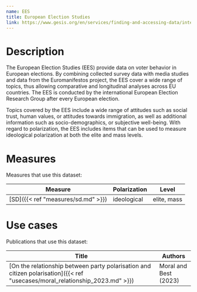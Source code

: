 ```yaml
---
name: EES
title: European Election Studies
link: https://www.gesis.org/en/services/finding-and-accessing-data/international-survey-programs/european-election-studies
---
```

# Description

The European Election Studies (EES) provide data on voter behavior in European elections. By combining collected survey data with media studies and data from the Euromanifestos project, the EES cover a wide range of topics, thus allowing comparative and longitudinal analyses across EU countries. The EES is conducted by the international European Election Research Group after every European election.

Topics covered by the EES include a wide range of attitudes such as social trust, human values, or attitudes towards immigration, as well as additional information such as socio-demographics, or subjective well-being. With regard to polarization, the EES includes items that can be used to measure ideological polarization at both the elite and mass levels.

# Measures
Measures that use this dataset:

| Measure                | Polarization | Level       |
| ---------------------- | ------------ | ----------- |
| [SD]({{< ref "measures/sd.md" >}}) | ideological  | elite, mass |

# Use cases
Publications that use this dataset:

| Title                                                                                                            | Authors               |
| ---------------------------------------------------------------------------------------------------------------- | --------------------- |
| [On the relationship between party polarisation and citizen polarisation]({{< ref "usecases/moral_relationship_2023.md" >}}) | Moral and Best (2023) |

